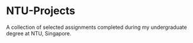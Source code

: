 # NTU-Projects
A collection of selected assignments completed during my undergraduate degree at NTU, Singapore.  
